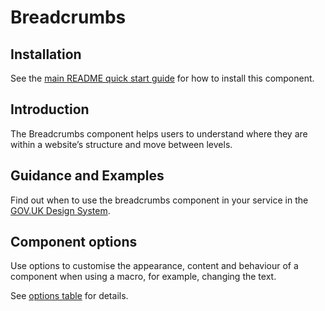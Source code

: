 # Breadcrumbs

## Installation

See the [main README quick start guide](https://github.com/alphagov/govuk-frontend#quick-start) for how to install this component.

## Introduction

The Breadcrumbs component helps users to understand where they are within a website’s structure and move between levels.

## Guidance and Examples

Find out when to use the breadcrumbs component in your service in the [GOV.UK Design System](https://design-system.service.gov.uk/components/breadcrumbs).

## Component options

Use options to customise the appearance, content and behaviour of a component when using a macro, for example, changing the text.

See [options table](https://design-system.service.gov.uk/components/breadcrumbs/#options-example-default) for details.